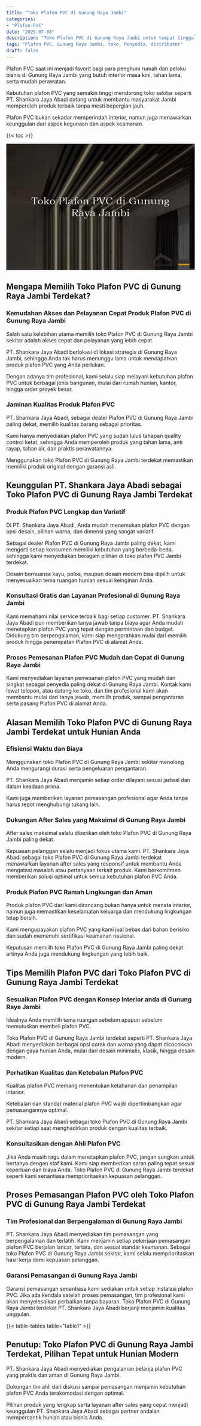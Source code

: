 ```yaml
---
title: "Toko Plafon PVC di Gunung Raya Jambi"
categories: 
- "Plafon-PVC"
date: "2025-07-08"
description: "Toko Plafon PVC di Gunung Raya Jambi untuk tempat tinggal, perkantoran, serta ritel. Plafon terbaik, variasi motif, pilihan warna elegan, beserta servis instalasi ditangani oleh tenaga ahli berpengalaman serta kepastian resmi!|Servis penyediaan Plafon PVC di Gunung Raya Jambi bagi kebutuhan hunian, office, atau ritel, dengan material unggulan dan pemasangan oleh tenaga ahli berpengalaman dan garansi resmi.|Alternatif Plafon PVC di Gunung Raya Jambi yang andal untuk tempat tinggal, office, dan ritel, dengan plafon terbaik dan penempatan ditangani oleh tim berpengalaman dan garansi resmi.|Penjualan Plafon PVC di Gunung Raya Jambi bagi tempat tinggal, kantor, serta toko, beserta produk terbaik dan pemasangan oleh tenaga ahli ahli, dilengkapi beserta kepastian resmi.}"
tags: "Plafon PVC, Gunung Raya Jambi, toko, Penyedia, distributor"
draft: false
---
```


Plafon PVC saat ini menjadi favorit bagi para penghuni rumah dan pelaku bisnis di Gunung Raya Jambi yang butuh interior masa kini, tahan lama, serta mudah perawatan.

Kebutuhan plafon PVC yang semakin tinggi mendorong toko sekitar seperti PT. Shankara Jaya Abadi datang untuk membantu masyarakat Jambi memperoleh produk terbaik tanpa mesti bepergian jauh.

Plafon PVC bukan sekadar memperindah interior, namun juga menawarkan keunggulan dari aspek kegunaan dan aspek keamanan.

{{< toc >}}

![Toko Plafon PVC di Gunung Raya Jambi](/images/Plafon-PVC/Toko-Plafon-PVC-di-Gunung-Raya-Jambi.png)


## Mengapa Memilih Toko Plafon PVC di Gunung Raya Jambi Terdekat?

### Kemudahan Akses dan Pelayanan Cepat Produk Plafon PVC di Gunung Raya Jambi

Salah satu kelebihan utama memilih toko Plafon PVC di Gunung Raya Jambi sekitar adalah akses cepat dan pelayanan yang lebih cepat.

PT. Shankara Jaya Abadi berlokasi di lokasi strategis di Gunung Raya Jambi, sehingga Anda tak harus menunggu lama untuk mendapatkan produk plafon PVC yang Anda perlukan.

Dengan adanya tim profesional, kami selalu siap melayani kebutuhan plafon PVC untuk berbagai jenis bangunan, mulai dari rumah hunian, kantor, hingga order proyek besar.

### Jaminan Kualitas Produk Plafon PVC

PT. Shankara Jaya Abadi, sebagai dealer Plafon PVC di Gunung Raya Jambi paling dekat, memilih kualitas barang sebagai prioritas.

Kami hanya menyediakan plafon PVC yang sudah lulus tahapan quality control ketat, sehingga Anda memperoleh produk yang tahan lama, anti rayap, tahan air, dan praktis perawatannya.

Menggunakan toko Plafon PVC di Gunung Raya Jambi terdekat memastikan memiliki produk original dengan garansi asli.

## Keunggulan PT. Shankara Jaya Abadi sebagai Toko Plafon PVC di Gunung Raya Jambi Terdekat

### Produk Plafon PVC Lengkap dan Variatif

Di PT. Shankara Jaya Abadi, Anda mudah menemukan plafon PVC dengan opsi desain, pilihan warna, dan dimensi yang sangat variatif.

Sebagai dealer Plafon PVC di Gunung Raya Jambi paling dekat, kami mengerti setiap konsumen memiliki kebutuhan yang berbeda-beda, sehingga kami menyediakan beragam pilihan di toko plafon PVC Jambi terdekat.

Desain bernuansa kayu, polos, maupun desain modern bisa dipilih untuk menyesuaikan tema ruangan hunian sesuai keinginan Anda.

### Konsultasi Gratis dan Layanan Profesional di Gunung Raya Jambi

Kami memahami nilai service terbaik bagi setiap customer. PT. Shankara Jaya Abadi pun memberikan tanya jawab tanpa biaya agar Anda mudah menetapkan plafon PVC yang tepat dengan permintaan dan budget. Didukung tim berpengalaman, kami siap mengarahkan mulai dari memilih produk hingga penempatan Plafon PVC di alamat Anda.

### Proses Pemesanan Plafon PVC Mudah dan Cepat di Gunung Raya Jambi

Kami menyediakan layanan pemesanan plafon PVC yang mudah dan singkat sebagai penyedia paling dekat di Gunung Raya Jambi. Kontak kami lewat telepon, atau datang ke toko, dan tim profesional kami akan membantu mulai dari tanya jawab, memilih produk, sampai pengantaran serta pasang Plafon PVC di alamat Anda.

## Alasan Memilih Toko Plafon PVC di Gunung Raya Jambi Terdekat untuk Hunian Anda

### Efisiensi Waktu dan Biaya

Menggunakan toko Plafon PVC di Gunung Raya Jambi sekitar menolong Anda mengurangi durasi serta pengeluaran pengantaran.

PT. Shankara Jaya Abadi menjamin setiap order dilayani sesuai jadwal dan dalam keadaan prima.

Kami juga memberikan layanan pemasangan profesional agar Anda tanpa harus repot menghubungi tukang lain.

### Dukungan After Sales yang Maksimal di Gunung Raya Jambi

After sales maksimal selalu diberikan oleh toko Plafon PVC di Gunung Raya Jambi paling dekat.

Kepuasan pelanggan selalu menjadi fokus utama kami. PT. Shankara Jaya Abadi sebagai toko Plafon PVC di Gunung Raya Jambi terdekat menawarkan layanan after sales yang responsif untuk membantu Anda mengatasi masalah atau pertanyaan terkait produk. Kami berkomitmen memberikan solusi optimal untuk semua kebutuhan plafon PVC Anda.

### Produk Plafon PVC Ramah Lingkungan dan Aman

Produk plafon PVC dari kami dirancang bukan hanya untuk menata interior, namun juga memastikan keselamatan keluarga dan mendukung lingkungan tetap bersih.

Kami mengupayakan plafon PVC yang kami jual bebas dari bahan berisiko dan sudah memenuhi sertifikasi keamanan nasional.

Keputusan memilih toko Plafon PVC di Gunung Raya Jambi paling dekat artinya Anda juga mendukung lingkungan yang lebih baik.

## Tips Memilih Plafon PVC dari Toko Plafon PVC di Gunung Raya Jambi Terdekat

### Sesuaikan Plafon PVC dengan Konsep Interior anda di Gunung Raya Jambi

Idealnya Anda memilih tema ruangan sebelum apapun sebelum memutuskan membeli plafon PVC.

Toko Plafon PVC di Gunung Raya Jambi terdekat seperti PT. Shankara Jaya Abadi menyediakan berbagai opsi corak dan warna yang dapat dicocokkan dengan gaya hunian Anda, mulai dari desain minimalis, klasik, hingga desain modern.

### Perhatikan Kualitas dan Ketebalan Plafon PVC

Kualitas plafon PVC memang menentukan ketahanan dan penampilan interior.

Ketebalan dan standar material plafon PVC wajib dipertimbangkan agar pemasangannya optimal.

PT. Shankara Jaya Abadi sebagai toko Plafon PVC di Gunung Raya Jambi sekitar setiap saat menghadirkan produk dengan kualitas terbaik.

### Konsultasikan dengan Ahli Plafon PVC

Jika Anda masih ragu dalam menetapkan plafon PVC, jangan sungkan untuk bertanya dengan staf kami. Kami siap memberikan saran paling tepat sesuai keperluan dan biaya Anda. Toko Plafon PVC di Gunung Raya Jambi terdekat seperti kami senantiasa memprioritaskan kepuasan pelanggan.

## Proses Pemasangan Plafon PVC oleh Toko Plafon PVC di Gunung Raya Jambi Terdekat

### Tim Profesional dan Berpengalaman di Gunung Raya Jambi

PT. Shankara Jaya Abadi menyediakan tim pemasangan yang berpengalaman dan terlatih. Kami menjamin setiap pekerjaan pemasangan plafon PVC berjalan lancar, tertata, dan sesuai standar keamanan. Sebagai toko Plafon PVC di Gunung Raya Jambi sekitar, kami selalu memprioritaskan hasil kerja demi kepuasan pelanggan.

### Garansi Pemasangan di Gunung Raya Jambi

Garansi pemasangan senantiasa kami sediakan untuk setiap instalasi plafon PVC. Jika ada kendala setelah proses pemasangan, tim profesional kami akan menyelesaikan perbaikan tanpa bayaran. Toko Plafon PVC di Gunung Raya Jambi terdekat PT. Shankara Jaya Abadi berjanji menjamin kualitas unggulan.

{{< table-tables table="table1" >}}

## Penutup: Toko Plafon PVC di Gunung Raya Jambi Terdekat, Pilihan Tepat untuk Hunian Modern

PT. Shankara Jaya Abadi menyediakan pengalaman belanja plafon PVC yang praktis dan aman di Gunung Raya Jambi.

Dukungan tim ahli dari diskusi sampai pemasangan menjamin kebutuhan plafon PVC Anda terakomodasi dengan optimal.

Pilihan produk yang lengkap serta layanan after sales yang cepat menjadi keunggulan PT. Shankara Jaya Abadi sebagai partner andalan mempercantik hunian atau bisnis Anda.